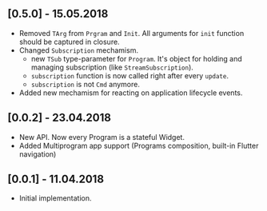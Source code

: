 ## [0.5.0] - 15.05.2018
* Removed `TArg` from `Prgram` and `Init`. All arguments for `init` function should be captured in closure.
* Changed `Subscription` mechamism.
    - new `TSub` type-parameter for `Program`. It's object for holding and managing subscription (like `StreamSubscription`).
    - `subscription` function is now called right after every `update`.
    - `subscription` is not `Cmd` anymore.
* Added new mechamism for reacting on application lifecycle events.

## [0.0.2] - 23.04.2018

* New API. Now every Program is a stateful Widget.
* Added Multiprogram app support (Programs composition, built-in Flutter navigation)


## [0.0.1] - 11.04.2018

* Initial implementation.

